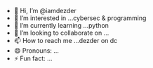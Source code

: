 - 👋 Hi, I’m @iamdezder
- 👀 I’m interested in ...cybersec & programming
- 🌱 I’m currently learning ...python
- 💞️ I’m looking to collaborate on ...
- 📫 How to reach me ...dezder on dc
- 😄 Pronouns: ...
- ⚡ Fun fact: ...

<!---
iamdezder/iamdezder is a ✨ special ✨ repository because its `README.md` (this file) appears on your GitHub profile.
You can click the Preview link to take a look at your changes.
--->

